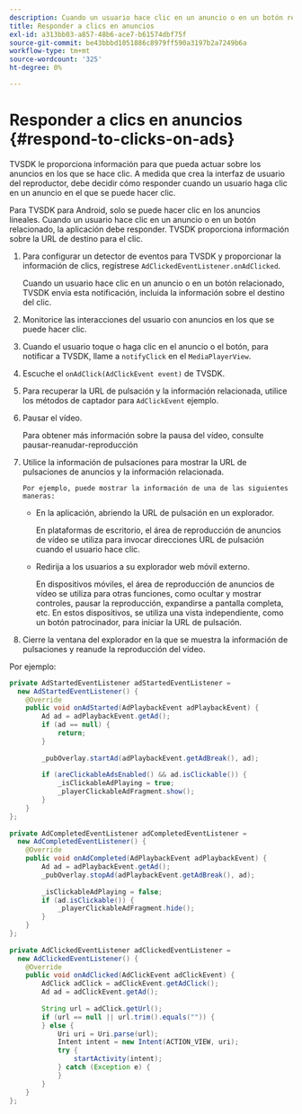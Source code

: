 ```yaml
---
description: Cuando un usuario hace clic en un anuncio o en un botón relacionado, la aplicación debe responder. TVSDK proporciona información sobre la URL de destino para el clic.
title: Responder a clics en anuncios
exl-id: a313bb03-a857-48b6-ace7-b61574dbf75f
source-git-commit: be43bbbd1051886c8979ff590a3197b2a7249b6a
workflow-type: tm+mt
source-wordcount: '325'
ht-degree: 0%

---
```


# Responder a clics en anuncios {#respond-to-clicks-on-ads}

TVSDK le proporciona información para que pueda actuar sobre los anuncios en los que se hace clic. A medida que crea la interfaz de usuario del reproductor, debe decidir cómo responder cuando un usuario haga clic en un anuncio en el que se puede hacer clic.

Para TVSDK para Android, solo se puede hacer clic en los anuncios lineales.
Cuando un usuario hace clic en un anuncio o en un botón relacionado, la aplicación debe responder. TVSDK proporciona información sobre la URL de destino para el clic.

1. Para configurar un detector de eventos para TVSDK y proporcionar la información de clics, regístrese `AdClickedEventListener.onAdClicked`.

   Cuando un usuario hace clic en un anuncio o en un botón relacionado, TVSDK envía esta notificación, incluida la información sobre el destino del clic.
1. Monitorice las interacciones del usuario con anuncios en los que se puede hacer clic.
1. Cuando el usuario toque o haga clic en el anuncio o el botón, para notificar a TVSDK, llame a `notifyClick` en el `MediaPlayerView`.
1. Escuche el `onAdClick(AdClickEvent event)` de TVSDK.
1. Para recuperar la URL de pulsación y la información relacionada, utilice los métodos de captador para `AdClickEvent` ejemplo.
1. Pausar el vídeo.

   Para obtener más información sobre la pausa del vídeo, consulte pausar-reanudar-reproducción
1. Utilice la información de pulsaciones para mostrar la URL de pulsaciones de anuncios y la información relacionada.

       Por ejemplo, puede mostrar la información de una de las siguientes maneras:
   
   * En la aplicación, abriendo la URL de pulsación en un explorador.

      En plataformas de escritorio, el área de reproducción de anuncios de vídeo se utiliza para invocar direcciones URL de pulsación cuando el usuario hace clic.
   * Redirija a los usuarios a su explorador web móvil externo.

      En dispositivos móviles, el área de reproducción de anuncios de vídeo se utiliza para otras funciones, como ocultar y mostrar controles, pausar la reproducción, expandirse a pantalla completa, etc. En estos dispositivos, se utiliza una vista independiente, como un botón patrocinador, para iniciar la URL de pulsación.

1. Cierre la ventana del explorador en la que se muestra la información de pulsaciones y reanude la reproducción del vídeo.

<!--<a id="example_2D93228E510D438C8AB5559897817A47"></a>-->

Por ejemplo:

```java
private AdStartedEventListener adStartedEventListener =  
  new AdStartedEventListener() { 
    @Override 
    public void onAdStarted(AdPlaybackEvent adPlaybackEvent) { 
        Ad ad = adPlaybackEvent.getAd(); 
        if (ad == null) { 
            return; 
        } 
 
        _pubOverlay.startAd(adPlaybackEvent.getAdBreak(), ad); 
 
        if (areClickableAdsEnabled() && ad.isClickable()) { 
            _isClickableAdPlaying = true; 
            _playerClickableAdFragment.show(); 
        } 
    } 
}; 
 
private AdCompletedEventListener adCompletedEventListener =  
  new AdCompletedEventListener() { 
    @Override 
    public void onAdCompleted(AdPlaybackEvent adPlaybackEvent) { 
        Ad ad = adPlaybackEvent.getAd(); 
        _pubOverlay.stopAd(adPlaybackEvent.getAdBreak(), ad); 
 
        _isClickableAdPlaying = false; 
        if (ad.isClickable()) { 
            _playerClickableAdFragment.hide(); 
        } 
    } 
}; 
 
private AdClickedEventListener adClickedEventListener =  
  new AdClickedEventListener() { 
    @Override 
    public void onAdClicked(AdClickEvent adClickEvent) { 
        AdClick adClick = adClickEvent.getAdClick(); 
        Ad ad = adClickEvent.getAd(); 
 
        String url = adClick.getUrl(); 
        if (url == null || url.trim().equals("")) { 
        } else { 
            Uri uri = Uri.parse(url); 
            Intent intent = new Intent(ACTION_VIEW, uri); 
            try { 
                startActivity(intent); 
            } catch (Exception e) { 
            } 
        } 
    } 
}; 
```
